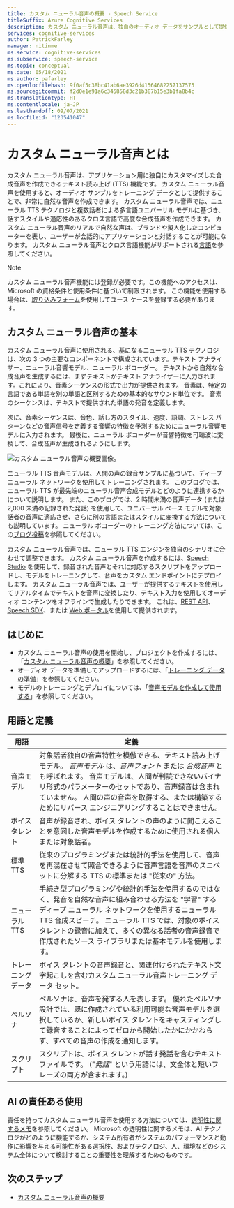 ```yaml
---
title: カスタム ニューラル音声の概要 - Speech Service
titleSuffix: Azure Cognitive Services
description: カスタム ニューラル音声は、独自のオーディオ データをサンプルとして提供することによって、アプリケーション用にカスタマイズされた 1 つの合成音声を作成できるようにする、テキスト読み上げ機能です。
services: cognitive-services
author: PatrickFarley
manager: nitinme
ms.service: cognitive-services
ms.subservice: speech-service
ms.topic: conceptual
ms.date: 05/18/2021
ms.author: pafarley
ms.openlocfilehash: 9f0af5c38bc41ab6ae3926d41564682257137575
ms.sourcegitcommit: f2d0e1e91a6c345858d3c21b387b15e3b1fa8b4c
ms.translationtype: HT
ms.contentlocale: ja-JP
ms.lasthandoff: 09/07/2021
ms.locfileid: "123541047"
---
```

# <a name="what-is-custom-neural-voice"></a>カスタム ニューラル音声とは

カスタム ニューラル音声は、アプリケーション用に独自にカスタマイズした合成音声を作成できるテキスト読み上げ (TTS) 機能です。 カスタム ニューラル音声を使用すると、オーディオ サンプルをトレーニング データとして提供することで、非常に自然な音声を作成できます。 カスタム ニューラル音声では、ニューラル TTS テクノロジと複数話者による多言語ユニバーサル モデルに基づき、話すスタイルや適応性のあるクロス言語で高度な合成音声を作成できます。 カスタム ニューラル音声のリアルで自然な声は、ブランドや擬人化したコンピューターを表し、ユーザーが会話的にアプリケーションと対話することが可能になります。 カスタム ニューラル音声とクロス言語機能がサポートされる[言語](language-support.md#customization)を参照してください。

> [!NOTE]
> カスタム ニューラル音声機能には登録が必要です。この機能へのアクセスは、Microsoft の資格条件と使用条件に基づいて制限されます。 この機能を使用する場合は、[取り込みフォーム](https://aka.ms/customneural)を使用してユース ケースを登録する必要があります。

## <a name="the-basics-of-custom-neural-voice"></a>カスタム ニューラル音声の基本

カスタム ニューラル音声に使用される、基になるニューラル TTS テクノロジは、次の 3 つの主要なコンポーネントで構成されています。テキスト アナライザー、ニューラル音響モデル、ニューラル ボコーダー。 テキストから自然な合成音声を生成するには、まずテキストがテキスト アナライザーに入力されます。これにより、音素シーケンスの形式で出力が提供されます。 音素は、特定の言語である単語を別の単語と区別するための基本的なサウンド単位です。 音素のシーケンスは、テキストで提供された単語の発音を定義します。 

次に、音素シーケンスは、音色、話し方のスタイル、速度、語調、ストレス パターンなどの音声信号を定義する音響の特徴を予測するためにニューラル音響モデルに入力されます。 最後に、ニューラル ボコーダーが音響特徴を可聴波に変換して、合成音声が生成されるようにします。

![カスタム ニューラル音声の概要画像。](./media/custom-voice/cnv-intro.png)

ニューラル TTS 音声モデルは、人間の声の録音サンプルに基づいて、ディープ ニューラル ネットワークを使用してトレーニングされます。 この[ブログ](https://techcommunity.microsoft.com/t5/azure-ai/neural-text-to-speech-extends-support-to-15-more-languages-with/ba-p/1505911)では、ニューラル TTS が最先端のニューラル音声合成モデルとどのように連携するかについて説明します。 また、このブログでは、2 時間未満の音声データ (または 2,000 未満の記録された発話) を使用して、ユニバーサル ベース モデルを対象話者の音声に適応させ、さらに別の言語またはスタイルに変換する方法についても説明しています。 ニューラル ボコーダーのトレーニング方法については、この[ブログ投稿](https://techcommunity.microsoft.com/t5/azure-ai/azure-neural-tts-upgraded-with-hifinet-achieving-higher-audio/ba-p/1847860)を参照してください。

カスタム ニューラル音声では、ニューラル TTS エンジンを独自のシナリオに合わせて調整できます。 カスタム ニューラル音声を作成するには、[Speech Studio](https://speech.microsoft.com/customvoice) を使用して、録音された音声とそれに対応するスクリプトをアップロードし、モデルをトレーニングして、音声をカスタム エンドポイントにデプロイします。 カスタム ニューラル音声では、ユーザーが提供するテキストを使用してリアルタイムでテキストを音声に変換したり、テキスト入力を使用してオーディオ コンテンツをオフラインで生成したりできます。 これは、[REST API](./rest-text-to-speech.md)、[Speech SDK](./get-started-text-to-speech.md)、または [Web ポータル](https://speech.microsoft.com/audiocontentcreation)を使用して提供されます。

## <a name="get-started"></a>はじめに

* カスタム ニューラル音声の使用を開始し、プロジェクトを作成するには、「[カスタム ニューラル音声の概要](how-to-custom-voice.md)」を参照してください。
* オーディオ データを準備してアップロードするには、「[トレーニング データの準備](how-to-custom-voice-prepare-data.md)」を参照してください。
* モデルのトレーニングとデプロイについては、「[音声モデルを作成して使用する](how-to-custom-voice-create-voice.md)」を参照してください。

## <a name="terms-and-definitions"></a>用語と定義

| **用語**      | **定義**                                                                                                                                                                                                                                                                                                                                                                                       |
|---------------|------------------------------------------------------------------------------------------------------------------------------------------------------------------------------------------------------------------------------------------------------------------------------------------------------------------------------------------------------------------------------------------------------|
| 音声モデル   | 対象話者独自の音声特性を模倣できる、テキスト読み上げモデル。 *音声モデル* は、*音声フォント* または *合成音声* とも呼ばれます。 音声モデルは、人間が判読できないバイナリ形式のパラメーターのセットであり、音声録音は含まれていません。 人間の声の音声を取得する、または構築するためにリバース エンジニアリングすることはできません。 |
| ボイス タレント  | 音声が録音され、ボイス タレントの声のように聞こえることを意図した音声モデルを作成するために使用される個人または対象話者。                                                                                                                                                                                                                                                   |
| 標準 TTS  | 従来のプログラミングまたは統計的手法を使用して、音声を再混在させて照合できるように音声言語を音声のスニペットに分解する TTS の標準または "従来の" 方法。                                                                                                                                                                                                    |
| ニューラル TTS    | 手続き型プログラミングや統計的手法を使用するのではなく、発音を自然な音声に組み合わせる方法を "学習" するディープ ニューラル ネットワークを使用するニューラル TTS 合成スピーチ。 ニューラル TTS では、対象のボイス タレントの録音に加えて、多くの異なる話者の音声録音で作成されたソース ライブラリまたは基本モデルを使用します。          |
| トレーニング データ | ボイス タレントの音声録音と、関連付けられたテキスト文字起こしを含むカスタム ニューラル音声トレーニング データ セット。                                                                                                                                                                                                                                                               |
| ペルソナ       | ペルソナは、音声を発する人を表します。 優れたペルソナ設計では、既に作成されている利用可能な音声モデルを選択しているか、新しいボイス タレントをキャスティングして録音することによってゼロから開始したかにかかわらず、すべての音声の作成を通知します。                                                                                                |
| スクリプト        | スクリプトは、ボイス タレントが話す発話を含むテキスト ファイルです。 ("*発話*" という用語には、文全体と短いフレーズの両方が含まれます。)                                                                                                                                                                                                                               |

## <a name="responsible-use-of-ai"></a>AI の責任ある使用

責任を持ってカスタム ニューラル音声を使用する方法については、[透明性に関するメモ](/legal/cognitive-services/speech-service/custom-neural-voice/transparency-note-custom-neural-voice?context=/azure/cognitive-services/speech-service/context/context)を参照してください。 Microsoft の透明性に関するメモは、AI テクノロジがどのように機能するか、システム所有者がシステムのパフォーマンスと動作に影響を与える可能性がある選択肢、およびテクノロジ、人、環境などのシステム全体について検討することの重要性を理解するためのものです。

## <a name="next-steps"></a>次のステップ

* [カスタム ニューラル音声の概要](how-to-custom-voice.md)
